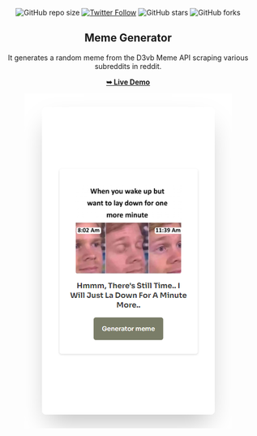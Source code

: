 <div align="center">
  
  ![GitHub repo size](https://img.shields.io/github/repo-size/mde3/Meme-Generator)
  [![Twitter Follow](https://img.shields.io/twitter/follow/mabiorduom?style=social)](https://twitter.com/intent/follow?screen_name=mabiorduom)
  ![GitHub stars](https://img.shields.io/github/stars/mde3/Meme-Generator?style=social)
  ![GitHub forks](https://img.shields.io/github/forks/mde3/Meme-Generator?style=social)
 
  <h2 align="center">Meme Generator</h2>
  It generates a random meme from the D3vb Meme API scraping various subreddits in reddit.

  <a href="https://mde3.github.io/Temperature-Converter/"><strong>➥ Live Demo</strong></a>
  
</div>

<p align="center">
  <img src="./assets/images/preview.png"/>
</p>
